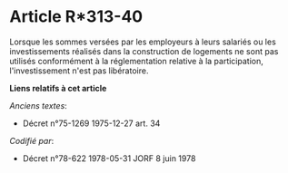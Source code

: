 # Article R*313-40

Lorsque les sommes versées par les employeurs à leurs salariés ou les investissements réalisés dans la construction de
logements ne sont pas utilisés conformément à la réglementation relative à la participation, l'investissement n'est pas
libératoire.

**Liens relatifs à cet article**

_Anciens textes_:

  - Décret n°75-1269 1975-12-27 art. 34

_Codifié par_:

  - Décret n°78-622 1978-05-31 JORF 8 juin 1978

